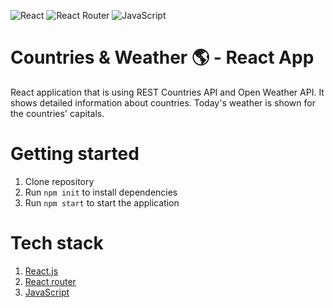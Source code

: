 ![React](https://img.shields.io/badge/react-%2320232a.svg?style=for-the-badge&logo=react&logoColor=%2361DAFB)
![React Router](https://img.shields.io/badge/React_Router-CA4245?style=for-the-badge&logo=react-router&logoColor=white)
![JavaScript](https://img.shields.io/badge/javascript-%23323330.svg?style=for-the-badge&logo=javascript&logoColor=%23F7DF1E)

# Countries & Weather 🌎 - React App

React application that is using REST Countries API and Open Weather API.
It shows detailed information about countries. Today's weather is shown for the countries' capitals.

# Getting started

1. Clone repository
2. Run `npm init` to install dependencies
3. Run `npm start` to start the application

# Tech stack

1. [React.js](https://reactjs.org/)
2. [React router](https://reactrouter.com/)
3. [JavaScript](https://www.javascript.com/)
